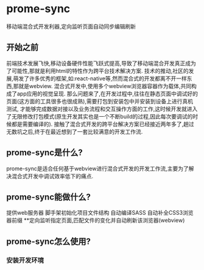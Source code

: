 # prome-sync
移动端混合式开发利器,定向监听页面自动同步编辑刷新
## 开始之前
前端技术发展飞快,移动设备硬件性能飞跃式提高,导致了移动端混合开发真正成为了可能性,那就是利用html的特性作为跨平台技术解决方案.
技术的推动,社区的发展,萌发了许多优秀的框架,如:react-native等,然而混合式的开发都离不开一样东西,那就是webview.
混合式开发中,使用多个webview浏览器容器作为载体,共同构成了app应用的视觉呈现.
那么问题来了,在开发过程中,往往在静态页面中调试好的页面(这方面的工具很多也很成熟),需要打包到安装包中并安装到设备上进行真机测试,
才能够完成数据对接以及业务流程和交互操作方面的工作,这时候开发就进入了无限修改打包模式(原生开发其实也是一个不断build的过程,因此每次要调试的时候都是需要编译的).
接触了混合式开发的跨平台解决方案已经接近两年多了,趟过无数坑之后,终于在最近想到了一套比较满意的开发工作流.
## prome-sync是什么?
prome-sync是适合任何基于webview进行混合式开发的开发工作流,主要为了解决混合式开发中调试效率低下的痛点.
## prome-sync能做什么?
提供web服务器
脚手架初始化项目文件结构
自动编译SASS
自动补全CSS3浏览器前缀
**定向监听指定页面,匹配文件的变化并自动刷新该浏览器(webview)
## prome-sync怎么使用?
### 安装开发环境
